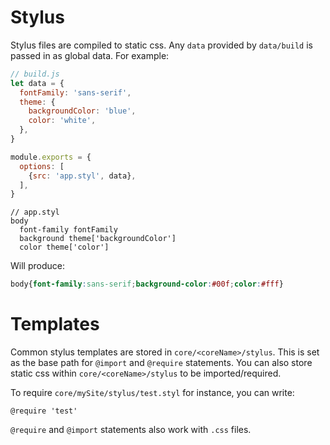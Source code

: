 # Stylus

Stylus files are compiled to static css. Any `data` provided by `data/build` is passed in as global data. For example:

```js
// build.js
let data = {
  fontFamily: 'sans-serif',
  theme: {
    backgroundColor: 'blue',
    color: 'white',
  },
}

module.exports = {
  options: [
    {src: 'app.styl', data},
  ],
}
```

```stylus
// app.styl
body
  font-family fontFamily
  background theme['backgroundColor']
  color theme['color']
```

Will produce:

```css
body{font-family:sans-serif;background-color:#00f;color:#fff}
```

# Templates

Common stylus templates are stored in `core/<coreName>/stylus`. This is set as the base path for `@import` and `@require` statements. You can also store static css within `core/<coreName>/stylus` to be imported/required.

To require `core/mySite/stylus/test.styl` for instance, you can write:

```stylus
@require 'test'
```

`@require` and `@import` statements also work with `.css` files.
